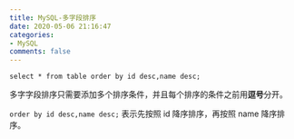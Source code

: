 ```yaml
---
title: MySQL-多字段排序
date: 2020-05-06 21:16:47
categories:
- MySQL
comments: false
---
```


```mysql
select * from table order by id desc,name desc;
```

多字字段排序只需要添加多个排序条件，并且每个排序的条件之前用**逗号**分开。

`order by id desc,name desc;` 表示先按照 id 降序排序，再按照 name 降序排序。